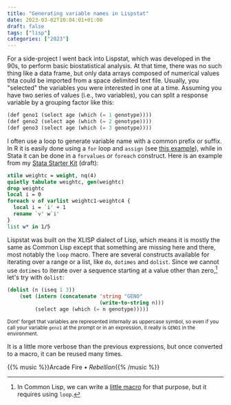 ```yaml
---
title: "Generating variable names in Lispstat"
date: 2023-03-02T10:04:01+01:00
draft: false
tags: ["lisp"]
categories: ["2023"]
---
```


For a side-project I went back into Lispstat, which was developed in the 90s, to perform basic biostatistical analysis. At that time, there was no such thing like a data frame, but only data arrays composed of numerical values thta could be imported from a space delimited text file. Usually, you "selected" the variables you were interested in one at a time. Assuming you have two series of values (i.e., two variables), you can split a response variable by a grouping factor like this:

```lisp
(def geno1 (select age (which (= 1 genotype))))
(def geno2 (select age (which (= 2 genotype))))
(def geno3 (select age (which (= 3 genotype))))
```

I often use a loop to generate variable name with a common prefix or suffix. In R it is easily done using a `for` loop and `assign` (see [this example](https://stackoverflow.com/a/9565095)), while in Stata it can be done in a `forvalues` or `foreach` construct. Here is an example from my [Stata Starter Kit](https://aliquote.org/articles/stata-sk/) (draft):

```stata
xtile weightc = weight, nq(4)
quietly tabulate weightc, gen(weightc)
drop weightc
local i = 0
foreach v of varlist weightc1-weightc4 {
  local i = `i' + 1
  rename `v' w`i'
}
list w* in 1/5
```

Lispstat was built on the XLISP dialect of Lisp, which means it is mostly the same as Common Lisp except that something are missing here and there, most notably the `loop` macro. There are several constructs available for iterating over a range or a list, like `do`, `dotimes` and `dolist`. Since we cannot use `dotimes` to iterate over a sequence starting at a value other than zero,[^1] let's try with `dolist`:

```lisp
(dolist (n (iseq 1 3))
    (set (intern (concatenate 'string "GENO"
                              (write-to-string n)))
         (select age (which (= n genotype)))))
```

<small>Dont' forget that variables are represented internally as uppercase symbol, so even if you call your variable `geno1` at the prompt or in an expression, it really is `GENO1` in the environment.</small>

It is a little more verbose than the previous expressions, but once converted to a macro, it can be reused many times.

{{% music %}}Arcade Fire • _Rebellion_{{% /music %}}

[^1]: In Common Lisp, we can write a [little macro](https://stackoverflow.com/a/72355135) for that purpose, but it requires using `loop`.
